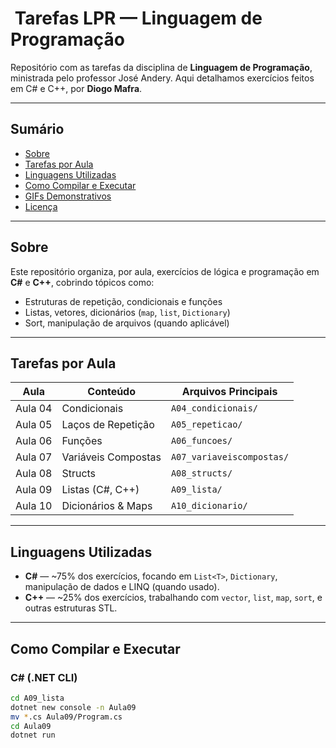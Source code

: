 # ​​ Tarefas LPR — Linguagem de Programação

Repositório com as tarefas da disciplina de **Linguagem de Programação**, ministrada pelo professor José Andery. 
Aqui detalhamos exercícios feitos em C# e C++, por **Diogo Mafra**.

---

##  Sumário

- [Sobre](#-sobre)  
- [Tarefas por Aula](#-tarefas-por-aula)  
- [Linguagens Utilizadas](#-linguagens-utilizadas)  
- [Como Compilar e Executar](#-como-compilar-e-executar)  
- [GIFs Demonstrativos](#-gifs-demonstrativos)  
- [Licença](#-licença)  

---

##  Sobre

Este repositório organiza, por aula, exercícios de lógica e programação em **C#** e **C++**, cobrindo tópicos como:
- Estruturas de repetição, condicionais e funções  
- Listas, vetores, dicionários (`map`, `list`, `Dictionary`)  
- Sort, manipulação de arquivos (quando aplicável)  

---

##  Tarefas por Aula

| Aula | Conteúdo | Arquivos Principais |
|------|----------|---------------------|
| Aula 04 | Condicionais | `A04_condicionais/` |
| Aula 05 | Laços de Repetição | `A05_repeticao/` |
| Aula 06 | Funções | `A06_funcoes/` |
| Aula 07 | Variáveis Compostas | `A07_variaveiscompostas/` |
| Aula 08 | Structs | `A08_structs/` |
| Aula 09 | Listas (C#, C++) | `A09_lista/` |
| Aula 10 | Dicionários & Maps | `A10_dicionario/` |

---

##  Linguagens Utilizadas

- **C#** — ~75% dos exercícios, focando em `List<T>`, `Dictionary`, manipulação de dados e LINQ (quando usado).  
- **C++** — ~25% dos exercícios, trabalhando com `vector`, `list`, `map`, `sort`, e outras estruturas STL.

---

##  Como Compilar e Executar

### C# (.NET CLI)

```bash
cd A09_lista
dotnet new console -n Aula09
mv *.cs Aula09/Program.cs
cd Aula09
dotnet run
